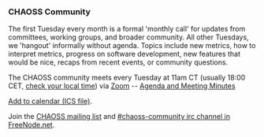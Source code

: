 ### CHAOSS Community
The first Tuesday every month is a formal 'monthly call' for updates from committees, working groups, and broader community. All other Tuesdays, we 'hangout' informally without agenda. Topics include new metrics, how to interpret metrics, progress on software development, new features that would be nice, recaps from recent events, or community questions.

The CHAOSS community meets every Tuesday at 11am CT (usually 18:00 CET, [check your local time](http://arewemeetingyet.com/Chicago/2018-11-06/11:00/w/CHAOSS%20weekly%20community%20meeting)) via [Zoom](https://zoom.us/j/4998687533) -- [Agenda and Meeting Minutes](https://docs.google.com/document/d/1PMDWc6xMe0fNE7shxTK5_HE_ykRBG5w55_Zx5hvzsEY/edit)

<a href="https://chaoss.github.io/website/Participate/CHAOSS-Calendar_WeeklySync.ics">Add to calendar (ICS file)</a>.

Join the [CHAOSS mailing list](https://lists.linuxfoundation.org/mailman/listinfo/chaoss) and [#chaoss-community irc channel in FreeNode.net](https://webchat.freenode.net/?channel=#CHAOSS-community).

